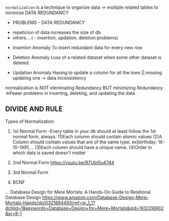`normalization` is
a technique to organize data -> multiple related tables
to minimize DATA REDUNDANCY

* PROBLEMS - DATA REDUNDANCY
- repeticion of data increases the size of db
- others... ( - insertion, updation, deletion problems)

* Insertion Anomaly
To insert redundant data for every new row

* Deletion Anomaly
Loss of a related dataset when some other dataset is deleted.

* Updation Anomaly
Having to update a column for all the lows || missing updating one -> data inconsistency

normalization is NOT eleminating Redundancy
BUT minimizing Redundancy
=>Fewer problems in inserting, deleting, and updating the data

DIVIDE AND RULE
---
Types of Normalization
1. 1st Normal Form
-Every table in your db should at least follow the 1st normal form, always.
(1)Each column should contain atomic values
(2)A Column should contain values that are of the same type. ex)birthday: 16-10-1991,...
(3)Each column should have a unique name.
(4)Order in which data is saved doesn't matter

2. 2nd Normal Form
https://youtu.be/R7UblSu4744
3. 3rd Normal Form
4. BCNF


...
Database Design for Mere Mortals: A Hands-On Guide to Relational Database Design
https://www.amazon.com/Database-Design-Mere-Mortals-Hands/dp/0321884493/ref=sr_1_1?dchild=1&keywords=Database+Design+for+Mere+Mortals&qid=1612316902&sr=8-1
